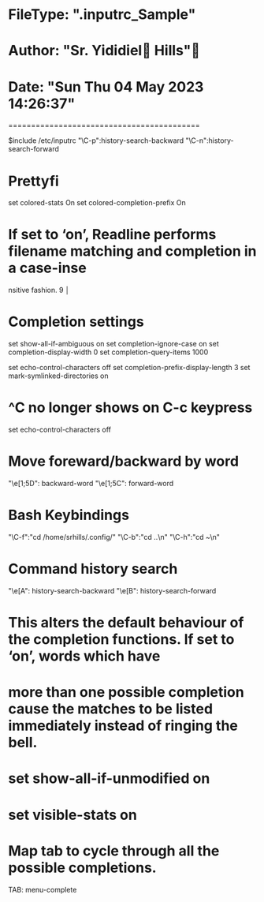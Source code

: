 # FileType: ".inputrc_Sample"
# Author:   "Sr. Yididiel Hills"🐧️
# Date:     "Sun Thu 04 May 2023 14:26:37" 
==========================================



$include /etc/inputrc
"\C-p":history-search-backward
"\C-n":history-search-forward

# Prettyfi
set colored-stats On
set colored-completion-prefix On
# If set to ‘on’, Readline performs filename matching and completion in a case-inse
nsitive fashion.
   9   │ 
# Completion settings
set show-all-if-ambiguous on
set completion-ignore-case on
set completion-display-width 0
set completion-query-items 1000

set echo-control-characters off
set completion-prefix-display-length 3
set mark-symlinked-directories on
# ^C no longer shows on C-c keypress
set echo-control-characters off
# Move foreward/backward by word
"\e[1;5D": backward-word
"\e[1;5C": forward-word
# Bash Keybindings
"\C-f":"cd /home/srhills/.config/"
"\C-b":"cd ..\n"
"\C-h":"cd ~\n"

# Command history search
"\e[A": history-search-backward
"\e[B": history-search-forward

# This alters the default behaviour of the completion functions. If set to ‘on’, words which have
# more than one possible completion cause the matches to be listed immediately instead of ringing the bell.
# set show-all-if-unmodified on
# set visible-stats on
# Map tab to cycle through all the possible completions.
TAB: menu-complete

